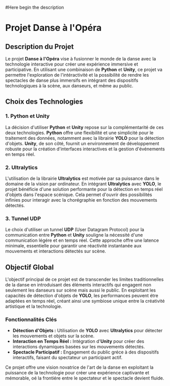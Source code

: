 #Here begin the description

# Projet Danse à l'Opéra

## Description du Projet

Le projet **Danse à l'Opéra** vise à fusionner le monde de la danse avec la technologie interactive pour créer une expérience immersive et participative. En utilisant une combinaison de **Python** et **Unity**, ce projet va permettre l'exploration de l'intéractivité et la possibilité de rendre les spectacles de danse plus immersifs en intégrant des dispositifs technologiques à la scène, aux danseurs, et même au public.

## Choix des Technologies

### 1. Python et Unity
La décision d'utiliser **Python** et **Unity** repose sur la complémentarité de ces deux technologies. **Python** offre une flexibilité et une simplicité pour le traitement des données, notamment avec la librairie **YOLO** pour la détection d'objets. **Unity**, de son côté, fournit un environnement de développement robuste pour la création d'interfaces interactives et la gestion d'événements en temps réel.

### 2. Ultralytics
L'utilisation de la librairie **Ultralytics** est motivée par sa puissance dans le domaine de la vision par ordinateur. En intégrant **Ultralytics** avec **YOLO**, le projet bénéficie d'une solution performante pour la détection en temps réel d'objets dans l'espace scénique. Cela permet d'ouvrir des possibilités infinies pour interagir avec la chorégraphie en fonction des mouvements détectés.

### 3. Tunnel UDP
Le choix d'utiliser un tunnel **UDP** (User Datagram Protocol) pour la communication entre **Python** et **Unity** souligne la nécessité d'une communication légére et en temps réel. Cette approche offre une latence minimale, essentielle pour garantir une réactivité instantanée aux mouvements et interactions détectés sur scène.

## Objectif Global

L'objectif principal de ce projet est de transcender les limites traditionnelles de la danse en introduisant des éléments interactifs qui engagent non seulement les danseurs sur scène mais aussi le public. En exploitant les capacités de détection d'objets de **YOLO**, les performances peuvent étre adaptées en temps réel, créant ainsi une symbiose unique entre la créativité artistique et la technologie.

### Fonctionnalités Clés

- **Détection d'Objets :** Utilisation de **YOLO** avec **Ultralytics** pour détecter les mouvements et objets sur la scène.
- **Interaction en Temps Réel :** Intégration d'**Unity** pour créer des interactions dynamiques basées sur les mouvements détectés.
- **Spectacle Participatif :** Engagement du public gréce à des dispositifs interactifs, faisant du spectateur un participant actif.

Ce projet offre une vision novatrice de l'art de la danse en exploitant la puissance de la technologie pour créer une expérience captivante et mémorable, oé la frontiére entre le spectateur et le spectacle devient fluide.
